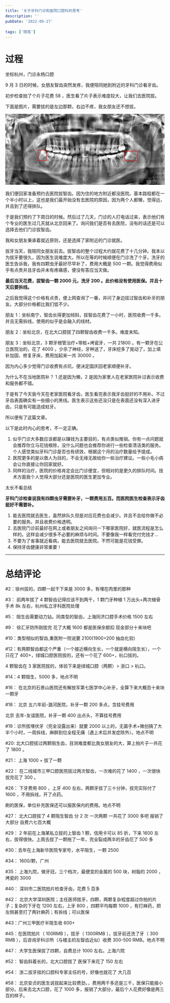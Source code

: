 ```yaml
---
title: '关于牙科门诊和医院口腔科的思考'
description: ''
pubDate: '2022-09-27'

tags: ['随笔']
---
```


# 过程

坐标杭州，门诊永杨口腔

9 月 3 日的时候，女朋友智齿突然发疼，我便陪同她到附近的牙科门诊看牙齿。

初步检查拍了个片子花费 58 ，医生看了片子表示难度较大，让我们去医院拔。

下面是图片，需要拔的是左边那颗，右边不疼，我女朋友还不想拔。

![](../../img/Image.png)

我们便回家准备预约去医院拔智齿。因为住的地方附近都没医院。基本路程都在一个半小时以上，这也是我们最开始没有去医院的原因，因为两个人都懒，觉得远，并且到了还得排队。

于是我们预约了下周日的时候。然后过了几天，门诊的人打电话过来，表示他们有个专业的医生过几天就从北京回来了。询问我们是否有去医院，没有的话还是可以选择去他们门诊拔智齿。

我和女朋友秉承着就近原则，还是选择了家附近的门诊就医。

拔牙当天，我陪同女朋友前去。拔智齿的整个过程大约就花费了十几分钟。我本以为拔牙要很久，因为医生说难度大。所以在等的时候顺便在门诊洗了个牙。洗牙的医生告诉我，我有四颗虫牙最好尽早补了，费用大概是 500 一颗。我觉得费用似乎有点贵并且牙齿并未有疼痛感，便没有答应当天做。

**最后当天花费，拔智齿一颗 2000 元，洗牙 200 。此价格没有使用医保。并且十天后要拆线。**

之后我觉得这个价格有点贵，便上网查询了一番，并问了身边拔过智齿和补牙的朋友。大部分价格都比我们低不少。

朋友 1：坐标南宁，智齿长得更加倾斜，拔智齿花费了一小时，医院收费一千多。并且无需拆线，使用的似乎是会融入的线材。

朋友 2：坐标北京，在北大口腔拔了四颗智齿收费一千多。难度未知。

朋友 3：坐标北京，3 颗牙根管治疗+带桩+烤瓷牙，一共 21800 。有一颗牙在公立医院治的，花了 4000 ，少杀了神经，牙种送了，牙床挖多了晃动了，加上填补加固、修复牙床，费用加起来一共 30000 。

因为内心多少觉得门诊收费有点坑，便决定国庆回老家顺便补牙。

为什么不在当地医院补？ 1 还是因为懒，2 是因为家里人在老家医院补过表示收费和服务都不错。

于是有了今天我今天在老家医院看牙齿，医生看完表示我牙齿挺好的不用补。不过牙齿表面确实有一些细小的黑线。医生表示这些还没只是在表面还没有深入进牙齿，只是有可能造成蛀牙。

所以便有了这篇文章。

以下是此时内心的思考，不一定正确。

1. 似乎门诊大多数应该都是以赚钱为主要目的，有点类似推销。你有一点问题就会推荐你立马花钱根除，没什么问题也会推荐你进行一些检查清洁类的服务。个人感觉类似牙科门诊是否也有绩效，根据这个月的治疗数量给予提成。
2. 医院更多的是以救人为目的，不会无缘无故给你一些治疗建议。一些小毛小病会让你直接让你回家就好。
3. 同样的治疗，医院的价格肯定会比门诊便宜，但相对的是更久的排队时间。技术方面我个人觉得大部分还是医院的医生更加专业。

太长不看总结

**牙科门诊检查说我有四颗虫牙需要补牙，一颗费用五百。而医院医生检查表示牙齿挺好不需要补。**

1. 能去医院就去医生，虽然排队久但是对应花费也会减少。并且不会给你做不必要的服务。并且收费价格透明。
2. 去医院门诊前最好在网上或者朋友之间询问一下哪家医院好，就医流程是怎么样的。这样会减少很多不必要的麻烦与时间。不要像我一样看完付完钱才...
3. 不要为了省事就近看病，能去医院就去医院。不然可能是花钱受罪。
4. 保持牙齿健康非常重要！


---
# 总结评论



#2：徐州拔的，四颗一起干下来是 3000 多，有埋在肉里的那种

#3： 前两年拔了 4 颗智齿记得应该不到两千，1 颗门牙种植 1 万出头+两次植骨手术 8k 左右，杭州私立牙科医院处理

#5： 阻生齿需要动力钻。同类型的智齿，上海同济口腔手术价格 1500 左右

#9： 徐汇牙防所刚拔完 花了大概 1600 都是医保余额扣 现金部分十来块吧

#10：类型相似的智齿,重医附一院说要 2100(1900+200 抽血化验)

#12：有两颗智齿都这个严重（一个接近横向生长，一个就是横向阻生长），一个只花了 400+，绿城口腔医院拔的，还有一个花了 600+，杭口拔的。

4 颗智齿在 3 家医院拔的，体验下来是绿城口腔（两颗）> 浙口 > 杭口。

#14：4 颗阻生，5000 多，地点不明

#16： 在北京的石景山医院还有解放军第七医学中心补牙，全算下来大概百十来块一颗牙

#18： 北京 五六年前-潞河医院，补牙一颗 200 多点，含挂号费用

北京 去年-友谊医院，补牙一颗 400 出点头，不算挂号费用

#19：诊所拔埋伏牙（完全没露出来）就要 2000 以上的，无菌手术+微创搞了大半个小时，一周拆线，麻醉到位全程无痛（遇上术后并发症除外）。地点不明

#20: 北大口腔拔过两颗阻生齿，目测难度都比我女朋友的大，算上拍片子一共花了 1800 。

#21： 上海 1000 + 拔了一颗

#22： 在二线城市三甲口腔医院拔过两次智齿，一次难的花了 1400 ，一次很快拔完花了 300 。

#26： 下牙费用 800 ，上牙 400 左右，两颗牙拔了三十分钟，拔完实际付了 1600 ，不用拆线，开了点药。

刷的医保，单位补充医保还可以报医保内的费用。地点不明

#27： 北大口腔拔了 4 颗阻生智齿 分 2 次 一次两颗 一共花了 3000 多吧 报销了大部分 自费六七百大概

#29： 2 年前在上海某私立拔的上智齿 1 颗，信用卡可以 85 折，下来 1600 左右，拔得很快。上周去拔了一颗拖了一年，完全裂成两半的牙齿花了 500 多

#30：去年在上海新华医院专家号，水平阻生，一颗 2500

#34： 1600/颗，广州

#35： 上海九院，做牙冠，三个档次，最便宜的金属的 500 块，树脂的 2000 ，烤瓷的 3000

#40： 深圳市二医院拍片检查牙齿，花费 5 百多

#42： 北京大学深圳医院；主任医师拔牙，四颗，两颗复杂程度超过你拍的片子；复杂的下牙在 1200 左右，上牙 800 ，四颗平均每颗 1000 ，有打麻药，把左侧甚至打了两针麻药；有拆线；可以医保

#43：广州三甲医疗半阻生收 600+

#45：在医院拍片（ 100RMB ），拔牙（ 1300RMB ），拔牙前还洗了牙（ 300 RMB ），后咨询牙科诊所（与楼主的左智齿近似）收费 300-500 RMB。地点不明

#47： 大学生医保拔了四颗，自费总计 1000 左右。上海六院

#52： 智齿斜着长的，北大口腔拔了 医保下来花了 150 左右

#54： 浙二拔牙挂的口腔科专家主任的号，好像也就花了 大几百

#58： 北京安贞的医生说拔起来比较费劲，，费用两千多还是三千，医保只能报小部分。后来去北大口腔，花了 1000 多，报销了大部分，最后个人花费好像是两三百的样子。